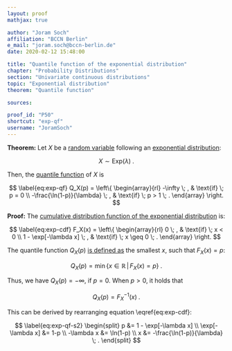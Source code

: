 ```yaml
---
layout: proof
mathjax: true

author: "Joram Soch"
affiliation: "BCCN Berlin"
e_mail: "joram.soch@bccn-berlin.de"
date: 2020-02-12 15:48:00

title: "Quantile function of the exponential distribution"
chapter: "Probability Distributions"
section: "Univariate continuous distributions"
topic: "Exponential distribution"
theorem: "Quantile function"

sources:

proof_id: "P50"
shortcut: "exp-qf"
username: "JoramSoch"
---
```



**Theorem:** Let $X$ be a [random variable](/D/rvar) following an [exponential distribution](/D/exp):

$$ \label{eq:exp}
X \sim \mathrm{Exp}(\lambda) \; .
$$

Then, the [quantile function](/D/qf) of $X$ is

$$ \label{eq:exp-qf}
Q_X(p) = \left\{
\begin{array}{rl}
-\infty \; , & \text{if} \; p = 0 \\
-\frac{\ln(1-p)}{\lambda} \; , & \text{if} \; p > 1 \; .
\end{array}
\right.
$$


**Proof:** The [cumulative distribution function of the exponential distribution](/P/exp-cdf) is:

$$ \label{eq:exp-cdf}
F_X(x) = \left\{
\begin{array}{rl}
0 \; , & \text{if} \; x < 0 \\
1 - \exp[-\lambda x] \; , & \text{if} \; x \geq 0 \; .
\end{array}
\right.
$$

The quantile function $Q_X(p)$ [is defined as](/D/qf) the smallest $x$, such that $F_X(x) = p$:

$$ \label{eq:qf}
Q_X(p) = \min \left\lbrace x \in \mathbb{R} \, \vert \, F_X(x) = p \right\rbrace \; .
$$

Thus, we have $Q_X(p) = -\infty$, if $p = 0$. When $p > 0$, it holds that

$$ \label{eq:exp-qf-s1}
Q_X(p) = F_X^{-1}(x) \; .
$$

This can be derived by rearranging equation \eqref{eq:exp-cdf}:

$$ \label{eq:exp-qf-s2}
\begin{split}
p &= 1 - \exp[-\lambda x] \\
\exp[-\lambda x] &= 1-p \\
-\lambda x &= \ln(1-p) \\
x &= -\frac{\ln(1-p)}{\lambda} \; .
\end{split}
$$